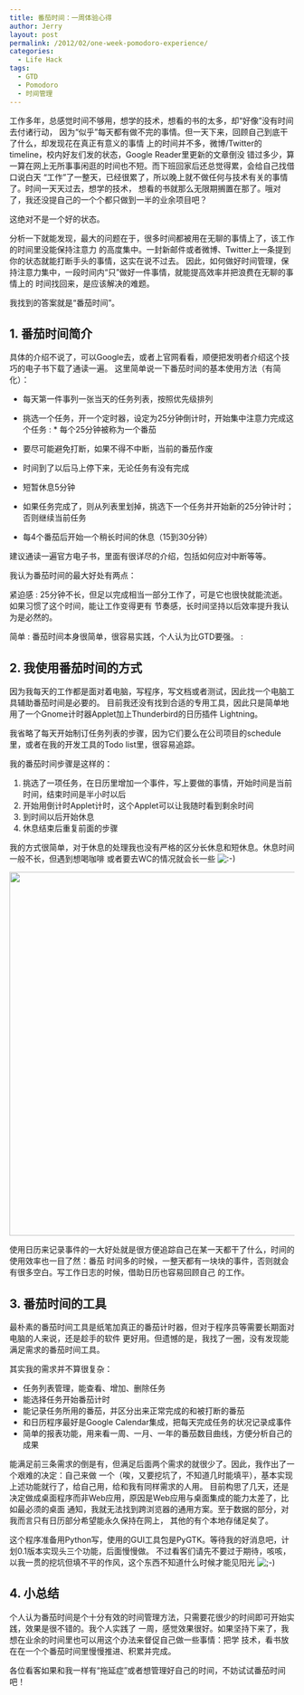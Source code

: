 ```yaml
---
title: 番茄时间：一周体验心得
author: Jerry
layout: post
permalink: /2012/02/one-week-pomodoro-experience/
categories:
  - Life Hack
tags:
  - GTD
  - Pomodoro
  - 时间管理
---
```

工作多年，总感觉时间不够用，想学的技术，想看的书的太多，却“好像”没有时间去付诸行动， 因为“似乎”每天都有做不完的事情。但一天下来，回顾自己到底干了什么，却发现花在真正有意义的事情 上的时间并不多，微博/Twitter的timeline，校内好友们发的状态，Google Reader里更新的文章倒没 错过多少，算一算在网上无所事事闲逛的时间也不短。而下班回家后还总觉得累，会给自己找借口说白天 “工作”了一整天，已经很累了，所以晚上就不做任何与技术有关的事情了。时间一天天过去，想学的技术， 想看的书就那么无限期搁置在那了。哦对了，我还没提自己的一个个都只做到一半的业余项目吧？

这绝对不是一个好的状态。

分析一下就能发现，最大的问题在于，很多时间都被用在无聊的事情上了，该工作的时间里没能保持注意力 的高度集中。一封新邮件或者微博、Twitter上一条提到你的状态就能打断手头的事情，这实在说不过去。 因此，如何做好时间管理，保持注意力集中，一段时间内“只”做好一件事情，就能提高效率并把浪费在无聊的事情上的 时间找回来，是应该解决的难题。

我找到的答案就是“番茄时间”。

## 1. 番茄时间简介

具体的介绍不说了，可以Google去，或者上官网看看，顺便把发明者介绍这个技巧的电子书下载了通读一遍。 这里简单说一下番茄时间的基本使用方法（有简化）：

*   每天第一件事列一张当天的任务列表，按照优先级排列

*   挑选一个任务，开一个定时器，设定为25分钟倒计时，开始集中注意力完成这个任务
    :   *   每个25分钟被称为一个番茄

*   要尽可能避免打断，如果不得不中断，当前的番茄作废

*   时间到了以后马上停下来，无论任务有没有完成

*   短暂休息5分钟

*   如果任务完成了，则从列表里划掉，挑选下一个任务并开始新的25分钟计时；否则继续当前任务

*   每4个番茄后开始一个稍长时间的休息（15到30分钟）

建议通读一遍官方电子书，里面有很详尽的介绍，包括如何应对中断等等。

我认为番茄时间的最大好处有两点：

紧迫感
:   25分钟不长，但足以完成相当一部分工作了，可是它也很快就能流逝。如果习惯了这个时间，能让工作变得更有 节奏感，长时间坚持以后效率提升我认为是必然的。

简单
:   番茄时间本身很简单，很容易实践，个人认为比GTD要强。
:   

  


## 2. 我使用番茄时间的方式

因为我每天的工作都是面对着电脑，写程序，写文档或者测试，因此找一个电脑工具辅助番茄时间是必要的。 目前我还没有找到合适的专用工具，因此只是简单地用了一个Gnome计时器Applet加上Thunderbird的日历插件 Lightning。

我省略了每天开始制订任务列表的步骤，因为它们要么在公司项目的schedule里，或者在我的开发工具的Todo list里，很容易追踪。

我的番茄时间步骤是这样的：

1.  挑选了一项任务，在日历里增加一个事件，写上要做的事情，开始时间是当前时间，结束时间是半小时以后
2.  开始用倒计时Applet计时，这个Applet可以让我随时看到剩余时间
3.  到时间以后开始休息
4.  休息结束后重复前面的步骤

我的方式很简单，对于休息的处理我也没有严格的区分长休息和短休息。休息时间一般不长，但遇到想喝咖啡 或者要去WC的情况就会长一些 <img src='http://jerrypeng.me/wp-includes/images/smilies/icon_smile.gif' alt=':-)' class='wp-smiley' /> 

[<img class="aligncenter size-full wp-image-106" title="番茄时间的日历" src="http://jerrypeng.me/wp-content/uploads/2012/02/pomodoro.png" alt="" width="822" height="643" />][1]

使用日历来记录事件的一大好处就是很方便追踪自己在某一天都干了什么，时间的使用效率也一目了然：番茄 时间多的时候，一整天都有一块块的事件，否则就会有很多空白。写工作日志的时候，借助日历也容易回顾自己 的工作。

## 3. 番茄时间的工具

最朴素的番茄时间工具是纸笔加真正的番茄计时器，但对于程序员等需要长期面对电脑的人来说，还是趁手的软件 更好用。但遗憾的是，我找了一圈，没有发现能满足需求的番茄时间工具。

其实我的需求并不算很复杂：

*   任务列表管理，能查看、增加、删除任务
*   能选择任务开始番茄计时
*   能记录任务所用的番茄，并区分出来正常完成的和被打断的番茄
*   和日历程序最好是Google Calendar集成，把每天完成任务的状况记录成事件
*   简单的报表功能，用来看一周、一月、一年的番茄数目曲线，方便分析自己的成果

能满足前三条需求的倒是有，但满足后面两个需求的就很少了。因此，我作出了一个艰难的决定：自己来做 一个（唉，又要挖坑了，不知道几时能填平），基本实现上述功能就行了，给自己用，给和我有同样需求的人用。 目前构思了几天，还是决定做成桌面程序而非Web应用，原因是Web应用与桌面集成的能力太差了，比如最必须的桌面 通知，我就无法找到跨浏览器的通用方案。至于数据的部分，对我而言只有日历部分希望能永久保持在网上， 其他的有个本地存储足矣了。

这个程序准备用Python写，使用的GUI工具包是PyGTK。等待我的好消息吧，计划0.1版本实现头三个功能，后面慢慢做。 不过看客们请先不要过于期待，咳咳，以我一贯的挖坑但填不平的作风，这个东西不知道什么时候才能见阳光 <img src='http://jerrypeng.me/wp-includes/images/smilies/icon_wink.gif' alt=';-)' class='wp-smiley' /> 

## 4. 小总结

个人认为番茄时间是个十分有效的时间管理方法，只需要花很少的时间即可开始实践，效果是很不错的。我个人实践了 一周，感觉效果很好。如果坚持下来了，我想在业余的时间里也可以用这个办法来督促自己做一些事情：把学 技术，看书放在在一个个番茄时间里慢慢推进、积累并完成。

各位看客如果和我一样有“拖延症”或者想管理好自己的时间，不妨试试番茄时间吧！

 [1]: http://jerrypeng.me/wp-content/uploads/2012/02/pomodoro.png